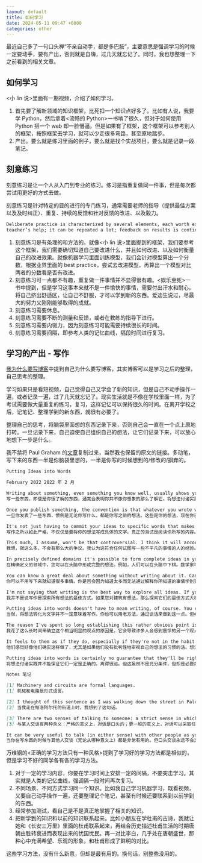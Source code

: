 ```yaml
---
layout: default
title: 如何学习
date: 2024-05-11 09:47 +0800
categories: other
---
```


最近自己多了一句口头禅“不亲自动手，都是多巴胺”，主要意思是强调学习的时候一定要动手，要有产出，否则就是自嗨，过几天就忘记了。同时，我也想整理一下之前看到的相关文章。

## 如何学习

<小 lin 说>里面有一期视频，介绍了如何学习。

1. 首先要了解新领域的知识框架，比死扣一个知识点好多了。比如有人说，我要学 Python，然后拿着<流畅的 Python>一书啃了很久，但对于如何使用 Python 搭一个 web 却一脸懵逼。但是如果有了框架，这个框架可以参考别人的框架，按照框架去学习，就可以少走很多弯路，甚至原地踏步。
2. 产出。要么就是练习里面的例子，要么就是找个实战项目，要么就是记录一段笔记。

## 刻意练习

刻意练习是让一个人从入门到专业的练习。练习是指重复做同一件事，但是每次都尝试用更好的方式去做。

刻意练习是针对特定的目的进行的专门练习，通常需要老师的指导（提供最佳方案以及及时纠正）、重复、持续的反馈和针对反馈的改进、以及毅力。

```bash
Deliberate practice is characterized by several elements, each worth examining. It is activity designed specifically to improve performance, often with a
teacher’s help; it can be repeated a lot; feedback on results is continuously available; it’s highly demanding mentally, whether the activity is purely intellectual, such as chess or business-related activities, or heavily physical, such as sports; and it isn’t much fun.
```

1. 刻意练习是有条理的和方法的。就像<小 lin 说>里面提到的框架，我们要参考这个框架，我们需要确切知道自己要改进什么，并且如何改进、以及如何衡量自己的改进效果。就像机器学习里面训练模型，我们会针对模型算出一个分数，根据业界里面的 best practice，尝试去改进模型，再算出一个模型对比两者的分数看是否有改进。
2. 刻意练习可一点都不有趣，重复做一件事情并不显得很有趣。<娱乐至死>一书中提到，但是学习这事本来就不是一件愉快的事情，需要付出汗水和耐心。将自己挤出舒适区，让自己不舒服，才可以学到新的东西。爱迪生说过，尽最大的努力又刚刚能够取得的成就。
3. 刻意练习需要休息。
4. 刻意练习需要不断的测量和反馈，或者在教练的指导下进行。
5. 刻意练习需要内驱力，因为刻意练习可能需要持续很长的时间。
6. 刻意练习需要间隔，即参考人类的记忆曲线，隔段时间进行复习。

## 学习的产出 - 写作

[我为什么要写博客](https://www.dannyguo.com/blog/why-i-blog)中提到自己为什么要写博客，其实博客可以是学习之后的整理，自己思考的整理。

学习如果只是看短视频，自己觉得自己又学会了新的知识，但是自己不动手操作一遍，或者记录一遍，过了几天就忘记了。现实生活就是不像在学校里面一样，为了考试需要做大量重复的练习，复习，这样记忆可以保持很久的时间。在离开学校之后，记笔记、整理学到的新东西，就很有必要了。

整理自己的思考，将脑袋里面想的东西记录下来，否则自己会一直在一个点上原地打转。一旦记录下来，自己迫使自己组织自己的想法，让它们记录下来，可以放心地想下一步是什么。

我不禁将 Paul Graham 的[文章](https://www.paulgraham.com/words.html)复制过来，当然我也保留的原文的链接。多动笔，写下来的东西一半是你脑袋里想的，一半是你写的时候想到的/修改的/摒弃的。

```markdown
Putting Ideas into Words

February 2022 2022 年 2 月

Writing about something, even something you know well, usually shows you that you didn't know it as well as you thought. Putting ideas into words is a severe test. The first words you choose are usually wrong; you have to rewrite sentences over and over to get them exactly right. And your ideas won't just be imprecise, but incomplete too. Half the ideas that end up in an essay will be ones you thought of while you were writing it. Indeed, that's why I write them.
写一些东西，即使是你很了解的东西，通常会表明你并不像你想象的那么了解它。将想法付诸实践是一项严峻的考验。你选择的第一个词通常是错误的；你必须一遍又一遍地重写句子才能使其完全正确。你的想法不仅不精确，而且也不完整。最终出现在论文中的想法有一半是你在写作时想到的。事实上，这就是我写它们的原因。

Once you publish something, the convention is that whatever you wrote was what you thought before you wrote it. These were your ideas, and now you've expressed them. But you know this isn't true. You know that putting your ideas into words changed them. And not just the ideas you published. Presumably there were others that turned out to be too broken to fix, and those you discarded instead.
一旦你发表了一些东西，惯例是无论你写什么，都是你写之前的想法。这些是你的想法，现在你已经表达了它们。但你知道这不是真的。你知道，将你的想法付诸文字会改变它们。不仅仅是您发表的想法。大概还有一些东西被证明太破损而无法修复，而那些你则丢弃了。

It's not just having to commit your ideas to specific words that makes writing so exacting. The real test is reading what you've written. You have to pretend to be a neutral reader who knows nothing of what's in your head, only what you wrote. When he reads what you wrote, does it seem correct? Does it seem complete? If you make an effort, you can read your writing as if you were a complete stranger, and when you do the news is usually bad. It takes me many cycles before I can get an essay past the stranger. But the stranger is rational, so you always can, if you ask him what he needs. If he's not satisfied because you failed to mention x or didn't qualify some sentence sufficiently, then you mention x or add more qualifications. Happy now? It may cost you some nice sentences, but you have to resign yourself to that. You just have to make them as good as you can and still satisfy the stranger.
写作之所以如此严格，不仅仅是要将你的想法写成具体的文字。真正的测试是阅读你所写的内容。你必须假装自己是一个中立的读者，对你脑子里的想法一无所知，只知道你写的内容。当他读到你写的东西时，你觉得它正确吗？看起来完整吗？如果你努力，你可以像一个完全陌生的人一样阅读你的作品，而当你这样做时，新闻通常是坏消息。我花了很多周期才能让一篇文章通过陌生人。但陌生人是理性的，所以如果你问他需要什么，你总是可以的。如果他因为你没有提及 x 或没有充分限定某些句子而不满意，那么你就提及 x 或添加更多限定条件。现在开心？这可能会让你损失一些好话，但你必须接受这一点。你只需要把它们做得尽可能好，同时仍然让陌生人满意。

This much, I assume, won't be that controversial. I think it will accord with the experience of anyone who has tried to write about anything nontrivial. There may exist people whose thoughts are so perfectly formed that they just flow straight into words. But I've never known anyone who could do this, and if I met someone who said they could, it would seem evidence of their limitations rather than their ability. Indeed, this is a trope in movies: the guy who claims to have a plan for doing some difficult thing, and who when questioned further, taps his head and says "It's all up here." Everyone watching the movie knows what that means. At best the plan is vague and incomplete. Very likely there's some undiscovered flaw that invalidates it completely. At best it's a plan for a plan.
我想，就这么多，不会有那么大的争议。我认为这符合任何试图写一些不平凡的事情的人的经验。可能存在这样一些人，他们的思想是如此完美，以至于可以直接转化为语言。但我从来不认识任何人可以做到这一点，如果我遇到一个说他们可以做到这一点的人，这似乎证明了他们的局限性，而不是他们的能力。事实上，这是电影中的一个比喻：一个人声称有一个计划来做一些困难的事情，当被进一步询问时，他拍着他的头说“一切都在这里”。看过电影的人都知道这意味着什么。该计划充其量是模糊且不完整的。很可能存在一些未被发现的缺陷，使其完全失效。充其量它只是一个计划的计划。

In precisely defined domains it's possible to form complete ideas in your head. People can play chess in their heads, for example. And mathematicians can do some amount of math in their heads, though they don't seem to feel sure of a proof over a certain length till they write it down. But this only seems possible with ideas you can express in a formal language. [1] Arguably what such people are doing is putting ideas into words in their heads. I can to some extent write essays in my head. I'll sometimes think of a paragraph while walking or lying in bed that survives nearly unchanged in the final version. But really I'm writing when I do this. I'm doing the mental part of writing; my fingers just aren't moving as I do it. [2]
在精确定义的领域中，您可以在头脑中形成完整的想法。例如，人们可以在头脑中下棋。数学家可以在头脑中做一些数学运算，尽管他们在把证明写下来之前似乎并不确定一定长度的证明。但这似乎只有用正式语言表达的想法才有可能。 [1] 可以说，这些人所做的就是将想法在头脑中转化为文字。在某种程度上，我可以在脑子里写论文。有时我会在走路或躺在床上时想起一段话，它在最终版本中几乎没有变化。但当我这样做时，我实际上是在写作。我正在做写作的心理部分；当我这样做时，我的手指就是不动。 [2]

You can know a great deal about something without writing about it. Can you ever know so much that you wouldn't learn more from trying to explain what you know? I don't think so. I've written about at least two subjects I know well — Lisp hacking and startups — and in both cases I learned a lot from writing about them. In both cases there were things I didn't consciously realize till I had to explain them. And I don't think my experience was anomalous. A great deal of knowledge is unconscious, and experts have if anything a higher proportion of unconscious knowledge than beginners.
你可以不用写下来就知道很多事情。你是否会因为知道太多而无法通过解释你所知道的事情学到更多东西？我不这么认为。我写过至少两个我熟悉的主题——Lisp 黑客和初创公司——在这两种情况下，我都从写它们中学到了很多东西。在这两种情况下，有些事情我在必须解释之前都没有意识到。我不认为我的经历有什么异常。大量知识是无意识的，专家的无意识知识比例比初学者更高。

I'm not saying that writing is the best way to explore all ideas. If you have ideas about architecture, presumably the best way to explore them is to build actual buildings. What I'm saying is that however much you learn from exploring ideas in other ways, you'll still learn new things from writing about them.
我并不是说写作是探索所有想法的最佳方式。如果您对建筑有想法，那么探索它们的最佳方式大概就是建造实际的建筑物。我想说的是，无论你从以其他方式探索想法中学到了多少东西，你仍然会从写它们中学到新东西。

Putting ideas into words doesn't have to mean writing, of course. You can also do it the old way, by talking. But in my experience, writing is the stricter test. You have to commit to a single, optimal sequence of words. Less can go unsaid when you don't have tone of voice to carry meaning. And you can focus in a way that would seem excessive in conversation. I'll often spend 2 weeks on an essay and reread drafts 50 times. If you did that in conversation it would seem evidence of some kind of mental disorder. If you're lazy, of course, writing and talking are equally useless. But if you want to push yourself to get things right, writing is the steeper hill. [3]
当然，将想法转化为文字并不一定意味着写作。你也可以用老方法，通过谈话来做到这一点。但根据我的经验，写作是更严格的考验。你必须致力于一个单一的、最佳的单词序列。当你没有语气来表达意思时，就很难说出口。而且你可能会以一种在谈话中显得过度的方式集中注意力。我经常花两周时间写一篇论文，并将草稿重读 50 遍。如果你在谈话中这样做，那就像是某种精神障碍的证据。当然，如果你懒的话，写和说同样没用。但如果你想督促自己把事情做好，那么写作就是更陡峭的山坡。 [3]

The reason I've spent so long establishing this rather obvious point is that it leads to another that many people will find shocking. If writing down your ideas always makes them more precise and more complete, then no one who hasn't written about a topic has fully formed ideas about it. And someone who never writes has no fully formed ideas about anything nontrivial.
我花了这么长时间来确立这个相当明显的观点的原因是，它会导致许多人会感到震惊的另一个观点。如果写下你的想法总是能让它们更精确、更完整，那么没有写过某个主题的人就没有完全形成关于它的想法。一个从不写作的人对任何不平凡的事情都没有完全形成的想法。

It feels to them as if they do, especially if they're not in the habit of critically examining their own thinking. Ideas can feel complete. It's only when you try to put them into words that you discover they're not. So if you never subject your ideas to that test, you'll not only never have fully formed ideas, but also never realize it.
他们感觉好像他们确实这样做了，尤其是如果他们没有批判性地审视自己的想法的习惯的话。想法可以感觉完整。只有当你尝试用语言表达它们时，你才会发现它们不是。因此，如果你从不让你的想法接受这种测试，你不仅永远不会有完整的想法，而且永远不会实现它。

Putting ideas into words is certainly no guarantee that they'll be right. Far from it. But though it's not a sufficient condition, it is a necessary one.
将想法付诸实践并不能保证它们一定是正确的。离得很远。但这虽然不是充分条件，但却是必要条件。

Notes 笔记

[1] Machinery and circuits are formal languages.
[1] 机械和电路是形式语言。

[2] I thought of this sentence as I was walking down the street in Palo Alto.
[2] 当我走在帕洛阿尔托的街道上时，我想到了这句话。

[3] There are two senses of talking to someone: a strict sense in which the conversation is verbal, and a more general sense in which it can take any form, including writing. In the limit case (e.g. Seneca's letters), conversation in the latter sense becomes essay writing.
[3] 与某人交谈有两种含义：严格的意义上，对话是口头的；更一般的意义上，对话可以采取任何形式，包括书面形式。在极限情况下（例如塞内卡的信件），后一种意义上的对话变成了论文写作。

It can be very useful to talk (in either sense) with other people as you're writing something. But a verbal conversation will never be more exacting than when you're talking about something you're writing.
当你在写东西的时候与其他人交谈（无论从哪种意义上）都是非常有用的。但口头交谈永远不会比谈论你正在写的东西时更严格。
```

万维钢的<正确的学习方法只有一种风格>提到了学习好的学习方法都是相似的，但是学习不好的同学各有各的学习方法。

1. 对于一定的学习内容，你要在学习时间上安排一定的间隔，不要突击学习。其实就是人类的记忆曲线，强调隔一段时间再次复习。
2. 不同场景、不同方式学习同一个知识。比如我自己学习机器学习，既看视频，又要自己动手操作一遍，还要整理记个笔记，甚至有时候还要联系到以前学到的东西。
3. 经常参加测试，看自己是不是真正地掌握了相关的知识。
4. 把新学到的知识和以前的知识联系起来。比如小朋友在学杜甫的古诗，我就让她和《长安三万里》里面的杜甫联系起来，再结合历史描述杜甫生活的时期唐朝由胜转衰进而表现出来的忧国忧民。再一对比李白，几乎处在唐朝盛世，那种心中充满希望、乐观的形象，和杜甫形成了鲜明的对比。

这些学习方法，没有什么新意，但却是最有用的。换句话，别整些没用的。
